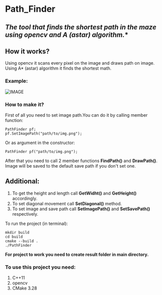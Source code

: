 # Path_Finder
## **The tool that finds the shortest path in the maze using opencv and A* (astar) algorithm.**

## How it works?
Using opencv it scans every pixel on the image and draws path on image. 
Using A* (astar) algorithm it finds the shortest math.

### **Example:**
![IMAGE](https://github.com/user-attachments/assets/9925c626-6610-4a75-8ff8-8216442f4a33)

### How to make it? 
First of all you need to set image path.You can do it by calling member function:
```
PathFinder pf;
pf.SetImagePath("path/to/img.png");
```

Or as argument in the constructor:
```
PathFinder pf("path/to/img.png");
```

After that you need to call 2 member functions **FindPath()** and **DrawPath()**.
Image will be saved to the default save path if you don't set one.

## Additional:
1. To get the height and length call **GetWidht()** and **GetHeight()** accordingly.
2. To set diagonal movement call **SetDiagonal()** method.
3. To set image and save path call **SetImagePath()** and **SetSavePath()** respectively.  

To run the project (in terminal):
```
mkdir build
cd build
cmake --build .
./PathFinder 
```
**For project to work you need to create result folder in main directory.**  

### To use this project you need:
  1. C++11
  2. opencv
  3. CMake 3.28


  
